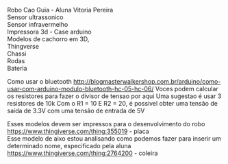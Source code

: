 Robo Cao Guia - Aluna Vitoria Pereira <br>
Sensor ultrassonico <br>
Sensor infravermelho <br>
Impressora 3d - Case arduino <br>
 Modelos de cachorro em 3D, <br>
Thingverse  <br>
Chassi <br>
Rodas <br>
Bateria <br>

Como usar o bluetooth
http://blogmasterwalkershop.com.br/arduino/como-usar-com-arduino-modulo-bluetooth-hc-05-hc-06/
Voces podem calcular os resistores para fazer o divisor de tensao por aqui
Uma sugestao é usar 3 resistores de 10k
Com o R1 = 10 E R2 = 20, é possivel obter uma tensão de saida de 3.3V com uma tensão de entrada de 5V

Esses modelos devem ser impressos para o desenvolvimento do robo
https://www.thingiverse.com/thing:355019  - placa <br>
Esse modelo de aixo estou analisando como podemos fazer para inserir um determinado nome, especificado pela aluna
https://www.thingiverse.com/thing:2764200 - coleira
